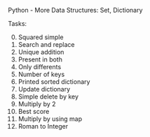 Python - More Data Structures: Set, Dictionary

Tasks:

0. Squared simple
1. Search and replace
2. Unique addition
3. Present in both
4. Only differents
5. Number of keys
6. Printed sorted dictionary
7. Update dictionary
8. Simple delete by key
9. Multiply by 2
10. Best score
11. Multiply by using map
12. Roman to Integer
